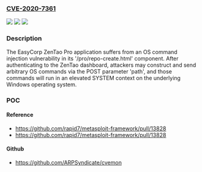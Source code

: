 ### [CVE-2020-7361](https://cve.mitre.org/cgi-bin/cvename.cgi?name=CVE-2020-7361)
![](https://img.shields.io/static/v1?label=Product&message=ZenTao%20Pro&color=blue)
![](https://img.shields.io/static/v1?label=Version&message=8.8.2%3C%3D%208.8.2%20&color=brighgreen)
![](https://img.shields.io/static/v1?label=Vulnerability&message=CWE-78%20OS%20Command%20Injection&color=brighgreen)

### Description

The EasyCorp ZenTao Pro application suffers from an OS command injection vulnerability in its '/pro/repo-create.html' component. After authenticating to the ZenTao dashboard, attackers may construct and send arbitrary OS commands via the POST parameter 'path', and those commands will run in an elevated SYSTEM context on the underlying Windows operating system.

### POC

#### Reference
- https://github.com/rapid7/metasploit-framework/pull/13828
- https://github.com/rapid7/metasploit-framework/pull/13828

#### Github
- https://github.com/ARPSyndicate/cvemon

